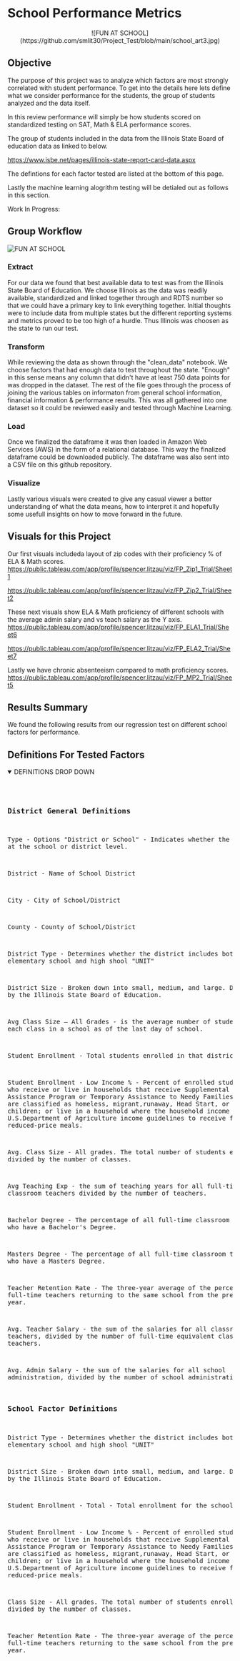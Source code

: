 # School Performance Metrics

<div id="header" align="center">
![FUN AT SCHOOL](https://github.com/smlit30/Project_Test/blob/main/school_art3.jpg)
</div>

## Objective
The purpose of this project was to analyze which factors are most strongly correlated with student performance.  To get into the details here lets define what we consider performance for the students, the group of students analyzed and the data itself.    

In this review performance will simply be how students scored on standardized testing on SAT, Math & ELA performance scores.  

The group of students included in the data from the Illinois State Board of education data as linked to below. 

https://www.isbe.net/pages/illinois-state-report-card-data.aspx

The defintions for each factor tested are listed at the bottom of this page. 

Lastly the machine learning alogrithm testing will be detialed out as follows in this section.  

Work In Progress:


## Group Workflow

![FUN AT SCHOOL](https://github.com/smlit30/Project_Test/blob/main/Workflow_7_22.jpg)

### Extract
For our data we found that best available data to test was from the Illinois State Board of Education.  We choose Illinois as the data was readily available, standardized and linked together through and RDTS number so that we could have a primary key to link everything together.  Initial thoughts were to include data from multiple states but the different reporting systems and metrics proved to be too high of a hurdle.  Thus Illinois was choosen as the state to run our test. 

### Transform 
While reviewing the data as shown through the "clean_data" notebook.  We choose factors that had enough data to test throughout the state.  "Enough" in this sense means any column that didn't have at least 750 data points for was dropped in the dataset.  The rest of the file goes through the process of joining the various tables on informaton from general school information, financial information & performance results. This was all gathered into one dataset so it could be reviewed easily and tested through Machine Learning. 

### Load
Once we finalized the dataframe it was then loaded in Amazon Web Services (AWS) in the form of a relational database.  This way the finalized dataframe could be downloaded publicly.  The dataframe was also sent into a CSV file on this github repository.

### Visualize 
Lastly various visuals were created to give any casual viewer a better understanding of what the data means, how to interpret it and hopefully some usefull insights on how to move forward in the future.  



## Visuals for this Project
Our first visuals includeda layout of zip codes with their proficiency % of ELA & Math scores.
https://public.tableau.com/app/profile/spencer.litzau/viz/FP_Zip1_Trial/Sheet1

https://public.tableau.com/app/profile/spencer.litzau/viz/FP_Zip2_Trial/Sheet2


These next visuals show ELA & Math proficiency of different schools with the average admin salary and vs teach salary as the Y axis. 
https://public.tableau.com/app/profile/spencer.litzau/viz/FP_ELA1_Trial/Sheet6

https://public.tableau.com/app/profile/spencer.litzau/viz/FP_ELA2_Trial/Sheet7

Lastly we have chronic absenteeism compared to math proficiency scores.  
https://public.tableau.com/app/profile/spencer.litzau/viz/FP_MP2_Trial/Sheet5


## Results Summary

We found the following results from our regression test on different school factors for performance.  
  

## Definitions For Tested Factors

<details open>
<summary>DEFINITIONS DROP DOWN</summary>
<br/>
<pre>

### District General Definitions
Type - Options "District or School" - Indicates whether the data is at the school or district level. 

District - Name of School District 

City - City of School/District 

County - County of School/District 

District Type - Determines whether the district includes both elementary school and high shool "UNIT" 

District Size - Broken down into small, medium, and large. Determined by the Illinois State Board of Education. 

Avg Class Size – All Grades  - is the average number of students in each class in a school as of the last day of school.

Student Enrollment - Total students enrolled in that district. 

Student Enrollment - Low Income % - Percent of enrolled students who who receive or live in households that receive Supplemental Nutrition Assistance Program or Temporary Assistance to Needy Families benefits; are classified as homeless, migrant,runaway, Head Start, or foster children; or live in a household where the household income meets the U.S.Department of Agriculture income guidelines to receive free or reduced-price meals.


Avg. Class Size - All grades. The total number of students enrolled divided by the number of classes. 

Avg Teaching Exp - the sum of teaching years for all full-time classroom teachers divided by the number of teachers. 

Bachelor Degree - The percentage of all full-time classroom teachers who have a Bachelor's Degree. 

Masters Degree - The percentage of all full-time classroom teachers who have a Masters Degree. 

Teacher Retention Rate - The three-year average of the percentage of full-time teachers returning to the same school from the previous year. 

Avg. Teacher Salary - the sum of the salaries for all classroom teachers, divided by the number of full-time equivalent classroom teachers.

Avg. Admin Salary -  the sum of the salaries for all school administration, divided by the number of school administration.

### School Factor Definitions

District Type - Determines whether the district includes both elementary school and high shool "UNIT" 

District Size - Broken down into small, medium, and large. Determined by the Illinois State Board of Education. 

Student Enrollment - Total	- Total enrollment for the school. 

Student Enrollment - Low Income % - Percent of enrolled students who who receive or live in households that receive Supplemental Nutrition Assistance Program or Temporary Assistance to Needy Families benefits; are classified as homeless, migrant,runaway, Head Start, or foster children; or live in a household where the household income meets the U.S.Department of Agriculture income guidelines to receive free or reduced-price meals.

Class Size - All grades. The total number of students enrolled divided by the number of classes. 

Teacher Retention Rate - The three-year average of the percentage of full-time teachers returning to the same school from the previous year. 



</pre>
</details>



